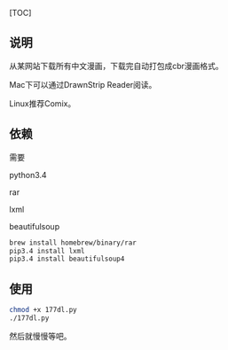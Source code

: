 [TOC]

## 说明

从某网站下载所有中文漫画，下载完自动打包成cbr漫画格式。

Mac下可以通过DrawnStrip Reader阅读。

Linux推荐Comix。



## 依赖

需要

python3.4

rar 

lxml 

beautifulsoup

``` bash
brew install homebrew/binary/rar
pip3.4 install lxml
pip3.4 install beautifulsoup4
```



## 使用

``` bash
chmod +x 177dl.py
./177dl.py
```

然后就慢慢等吧。